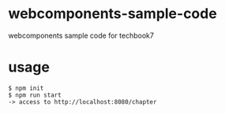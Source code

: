 # webcomponents-sample-code
webcomponents sample code for techbook7

# usage

```
$ npm init
$ npm run start
-> access to http://localhost:8080/chapter
```